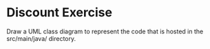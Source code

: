 # Discount Exercise

Draw a UML class diagram to represent the code that is hosted in the src/main/java/ directory.
